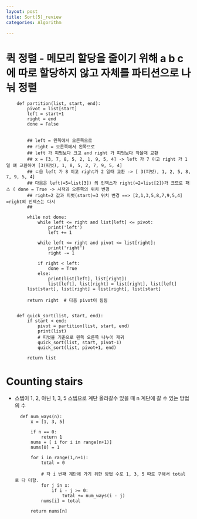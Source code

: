 ```yaml
---
layout: post
title: Sort(5)_review
categories: Algorithm

---
```



# 퀵 정렬 - 메모리 할당을 줄이기 위해 a b c 에 따로 할당하지 않고 자체를 파티션으로 나눠 정렬


        def partition(list, start, end):
            pivot = list[start]
            left = start+1
            right = end
            done = False


            ## left = 왼쪽에서 오른쪽으로
            ## right = 오른쪽에서 왼쪽으로
            ## left 가 피벗보다 크고 and right 가 피벗보다 작을때 교환
            ## x = [3, 7, 8, 5, 2, 1, 9, 5, 4] -> left 가 7 이고 right 가 1일 떄 교환하여 [3(피벗), 1, 8, 5, 2, 7, 9, 5, 4]
            ## ㄷ음 left 가 8 이고 right가 2 일때 교환 -> [ 3(피벗), 1, 2, 5, 8, 7, 9, 5, 4]
            ## 다음은 left(=5=list[3]) 의 인덱스가 right(=2=list[2])가 크므로 패스 ( done = True -> 시작과 오른쪽의 위치 변경
            ## right=2 값과 피벗(start)=3 위치 변경 ==> [2,1,3,5,8,7,9,5,4]  =right의 인덱스는 다시 
            ## 

            while not done:
                while left <= right and list[left] <= pivot:
                    print('left')
                    left += 1

                while left <= right and pivot <= list[right]:
                    print('right')
                    right -= 1

                if right < left:
                    done = True
                else:
                    print(list[left], list[right])
                    list[left], list[right] = list[right], list[left]
            list[start], list[right] = list[right], list[start]

            return right  # 다음 pivot이 됨됨


        def quick_sort(list, start, end):
            if start < end:
                pivot = partition(list, start, end)
                print(list)
                # 피벗을 기준으로 왼쪽 오른쪽 나누어 재귀
                quick_sort(list, start, pivot-1)
                quick_sort(list, pivot+1, end)

            return list
    
    
    
# Counting stairs

* 스텝이 1, 2, 아닌 1, 3, 5 스텝으로 계단 올라갈수 있을 때 n 계단에 갈 수 있는 방법의 수

        def num_ways(n):
            x = [1, 3, 5]

            if n == 0:
                return 1
            nums = [ i for i in range(n+1)]
            nums[0] = 1

            for i in range(1,n+1):
                total = 0

                # 각 i 번째 계단에 가기 위한 방법 수로 1, 3, 5 따로 구해서 total 로 다 더함. 
                for j in x:
                    if i - j >= 0:
                        total += num_ways(i - j)
                nums[i] = total

            return nums[n]

        
    
